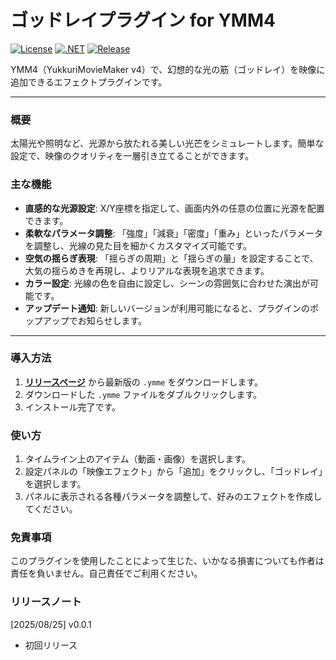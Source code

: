 # ゴッドレイプラグイン for YMM4

[![License](https://img.shields.io/badge/license-MIT-blue.svg)](LICENSE)
[![.NET](https://img.shields.io/badge/.NET-9.0-purple.svg)](#)
[![Release](https://img.shields.io/github/v/release/routersys/YMM4-GodRay.svg)](https://github.com/routersys/YMM4-GodRay/releases)

YMM4（YukkuriMovieMaker v4）で、幻想的な光の筋（ゴッドレイ）を映像に追加できるエフェクトプラグインです。

---

### 概要

太陽光や照明など、光源から放たれる美しい光芒をシミュレートします。簡単な設定で、映像のクオリティを一層引き立てることができます。

### 主な機能

- **直感的な光源設定**: X/Y座標を指定して、画面内外の任意の位置に光源を配置できます。
- **柔軟なパラメータ調整**: 「強度」「減衰」「密度」「重み」といったパラメータを調整し、光線の見た目を細かくカスタマイズ可能です。
- **空気の揺らぎ表現**: 「揺らぎの周期」と「揺らぎの量」を設定することで、大気の揺らめきを再現し、よりリアルな表現を追求できます。
- **カラー設定**: 光線の色を自由に設定し、シーンの雰囲気に合わせた演出が可能です。
- **アップデート通知**: 新しいバージョンが利用可能になると、プラグインのポップアップでお知らせします。

---

### 導入方法

1. **[リリースページ](https://github.com/routersys/YMM4-GodRay/releases)** から最新版の `.ymme` をダウンロードします。
2. ダウンロードした `.ymme` ファイルをダブルクリックします。
3. インストール完了です。

### 使い方
1. タイムライン上のアイテム（動画・画像）を選択します。
2. 設定パネルの「映像エフェクト」から「追加」をクリックし、「ゴッドレイ」を選択します。
3. パネルに表示される各種パラメータを調整して、好みのエフェクトを作成してください。

### 免責事項

このプラグインを使用したことによって生じた、いかなる損害についても作者は責任を負いません。自己責任でご利用ください。

### リリースノート
[2025/08/25] v0.0.1
- 初回リリース
